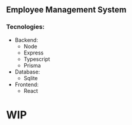 ## Employee Management System

### Tecnologies:

- Backend:
    - Node
    - Express
    - Typescript
    - Prisma
- Database:
    - Sqlite
- Frontend:
    - React


# WIP